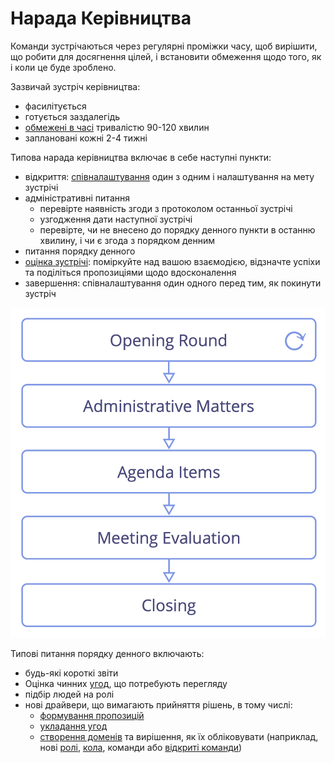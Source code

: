 # Нарада Керівництва

<summary>
Команди зустрічаються через регулярні проміжки часу, щоб вирішити, що робити для досягнення цілей, і встановити обмеження щодо того, як і коли це буде зроблено.
</summary>

Зазвичай зустріч керівництва:

-   фасилітується
-   готується заздалегідь
-   [обмежені в часі](section:timebox-activities) тривалістю 90-120 хвилин
-   заплановані кожні 2-4 тижні

Типова нарада керівництва включає в себе наступні пункти:

-   відкриття: [співналаштування](section:check-in) один з одним і налаштування на мету зустрічі
-   адміністративні питання
    -   перевірте наявність згоди з протоколом останньої зустрічі
    -   узгодження дати наступної зустрічі
    -   перевірте, чи не внесено до порядку денного пункти в останню хвилину, і чи є згода з порядком денним
-   питання порядку денного
-   [оцінка зустрічі](section:evaluate-meetings): поміркуйте над вашою взаємодією, відзначте успіхи та поділіться пропозиціями щодо вдосконалення
-   завершення: співналаштування один одного перед тим, як покинути зустріч

![Фази нарад керівництва](img/meetings/governance-meeting.png)

Типові питання порядку денного включають:

-   будь-які короткі звіти
-   Оцінка чинних [угод](glossary:agreement), що потребують перегляду
-   підбір людей на ролі
-   нові драйвери, що вимагають прийняття рішень, в тому числі:
    -   [формування пропозицій](section:co-create-proposals)
    -   [укладання угод](section:consent-decision-making)
    -   [створення доменів](section:clarify-and-develop-domains) та вирішення, як їх обліковувати (наприклад, нові [ролі](section:role), [кола](section:circle), команди або [відкриті команди](section:open-team))


